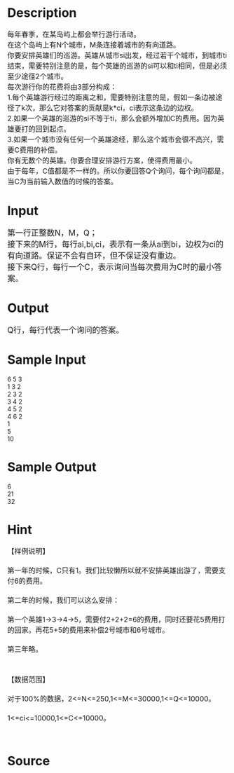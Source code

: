 
# Description

<div class="content"><p><span style="font-size: medium">每年春季，在某岛屿上都会举行游行活动。<br/>
在这个岛屿上有N个城市，M条连接着城市的有向道路。<br/>
你要安排英雄们的巡游。英雄从城市si出发，经过若干个城市，到城市ti结束，需要特别注意的是，每个英雄的巡游的si可以和ti相同，但是必须至少途径2个城市。<br/>
每次游行你的花费将由3部分构成：<br/>
1.每个英雄游行经过的距离之和，需要特别注意的是，假如一条边被途径了k次，那么它对答案的贡献是k*ci，ci表示这条边的边权。<br/>
2.如果一个英雄的巡游的si不等于ti，那么会额外增加C的费用。因为英雄要打的回到起点。<br/>
3.如果一个城市没有任何一个英雄途经，那么这个城市会很不高兴，需要C费用的补偿。<br/>
你有无数个的英雄。你要合理安排游行方案，使得费用最小。<br/>
由于每年，C值都是不一样的。所以你要回答Q个询问，每个询问都是，当C为当前输入数值的时候的答案。</span></p></div>

# Input

<div class="content"><p><font size="4">第一行正整数N，M，Q；<br/>
接下来的M行，每行ai,bi,ci，表示有一条从ai到bi，边权为ci的有向道路。保证不会有自环，但不保证没有重边。<br/>
接下来Q行，每行一个C，表示询问当每次费用为C时的最小答案。</font></p></div>

# Output

<div class="content"><p><font size="4">Q行，每行代表一个询问的答案。</font></p></div>

# Sample Input

<div class="content"><span class="sampledata">6 5 3<br/>
1 3 2<br/>
2 3 2<br/>
3 4 2<br/>
4 5 2<br/>
4 6 2<br/>
1<br/>
5<br/>
10 <br/>
</span></div>

# Sample Output

<div class="content"><span class="sampledata">6<br/>
21<br/>
32<br/>
</span></div>

# Hint

<div class="content"><p></p><p><span style="font-size: medium">【样例说明】<br/><br/>
第一年的时候，C只有1。我们比较懒所以就不安排英雄出游了，需要支付6的费用。<br/><br/>
第二年的时候，我们可以这么安排：<br/><br/>
第一个英雄1-&gt;3-&gt;4-&gt;5，需要付2+2+2=6的费用，同时还要花5费用打的回家。再花5+5的费用来补偿2号城市和6号城市。<br/><br/>
第三年略。</span></p><br/>
<p><span style="font-size: medium">【数据范围】<br/><br/>
对于100%的数据，2&lt;=N&lt;=250,1&lt;=M&lt;=30000,1&lt;=Q&lt;=10000。<br/><br/>
1&lt;=ci&lt;=10000,1&lt;=C&lt;=10000。</span></p><br/>
<p></p><p></p></div>

# Source

<div class="content"><p><a href="problemset.php?search="></a></p></div>

